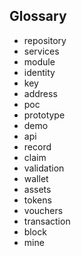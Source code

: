 ## Glossary

* repository
* services
* module
* identity
* key
* address
* poc
* prototype
* demo
* api
* record
* claim
* validation
* wallet
* assets
* tokens
* vouchers
* transaction
* block
* mine
